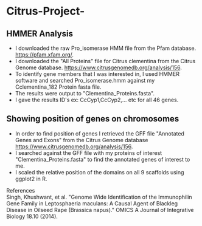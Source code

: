 # Citrus-Project-   

## HMMER Analysis   
* I downloaded the raw Pro_isomerase HMM file from the Pfam database. https://pfam.xfam.org/. 
* I downloaded the "All Proteins" file for Citrus clementina from the Citrus Genome database. https://www.citrusgenomedb.org/analysis/156. 
* To identify gene members that I was interested in, I used HMMER software and searched Pro_isomerase.hmm against my Cclementina_182 Protein fasta file.   
* The results were output to "Clementina_Proteins.fasta". 
* I gave the results ID's ex: CcCyp1,CcCyp2,... etc for all 46 genes. 
## Showing position of genes on chromosomes   
* In order to find position of genes I retrieved the GFF file "Annotated Genes and Exons" from the Citrus Genome database https://www.citrusgenomedb.org/analysis/156.   
* I searched against the GFF file with my proteins of interest "Clementina_Proteins.fasta" to find the annotated genes of interest to me. 
* I scaled the relative position of the domains on all 9 scaffolds using ggplot2 in R. 

References  
Singh, Khushwant, et al. "Genome Wide Identification of the Immunophilin Gene Family in Leptosphaeria maculans: A Causal Agent of Blackleg Disease in Oilseed Rape (Brassica napus)." OMICS A Journal of Integrative Biology 18.10 (2014).
